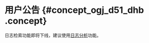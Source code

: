 # 用户公告 {#concept_ogj_d51_dhb .concept}

日志检索功能即将下线，建议使用[日志分析](intl.zh-CN/用户指南/日志分析/开通日志分析服务.md#)功能。


